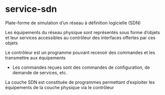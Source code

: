 # service-sdn
Plate-forme de simulation d’un réseau à définition logicielle (SDN)


Les équipements du réseau physique sont représentés sous forme d’objets et leur services accessibles au contrôleur des interfaces offertes par ces objets

Le contrôleur est un programme pouvant recevoir des commandes et les transmettre aux équipements
 - Les commandes reçues sont des commandes de configuration, de demande de services, etc.

La couche SDN est constituée de programmes permettant d’exploiter les équipements de la couche physique via le contrôleur



